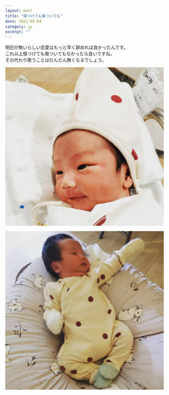 ```yaml
---
layout: post
title: "傷つけても傷ついても" 
date: 2021-05-04   
category: jp
excerpt: ""
---
```


明日が無いらしい恋愛はもっと早く辞めれば良かったんです。   
これ以上傷つけても傷ついてもなかったら良いですね。   
その代わり歌うことはだんだん無くなるでしょう。


![조은찬-2020](/images/cec01.jpg)

![조은찬-2020](/images/cec02.jpg)
